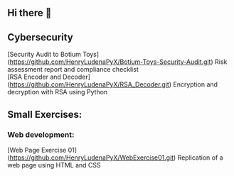 ## Hi there 👋

## Cybersecurity
[Security Audit to Botium Toys] (https://github.com/HenryLudenaPyX/Botium-Toys-Security-Audit.git) Risk assessment report and compliance checklist  
[RSA Encoder and Decoder] (https://github.com/HenryLudenaPyX/RSA_Decoder.git) Encryption and decryption with RSA using Python


## Small Exercises:
### Web development:
[Web Page Exercise 01] (https://github.com/HenryLudenaPyX/WebExercise01.git) Replication of a web page using HTML and CSS
<!--
**HenryLudenaPyX/HenryLudenaPyX** is a ✨ _special_ ✨ repository because its `README.md` (this file) appears on your GitHub profile.

Here are some ideas to get you started:

- 🔭 I’m currently working on ...
- 🌱 I’m currently learning ...
- 👯 I’m looking to collaborate on ...
- 🤔 I’m looking for help with ...
- 💬 Ask me about ...
- 📫 How to reach me: ...
- 😄 Pronouns: ...
- ⚡ Fun fact: ...
-->
